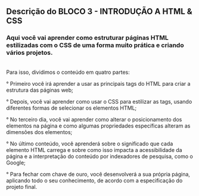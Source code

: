 <h2>
    Descrição do BLOCO 3 - INTRODUÇÃO A HTML & CSS 
 </h2>
<h3>
  Aqui você vai aprender como estruturar páginas HTML estilizadas com o CSS de uma forma muito prática e criando vários projetos.
</h3>
<br>
Para isso, dividimos o conteúdo em quatro partes: <br>

   ° Primeiro você irá aprender a usar as principais tags do HTML para criar a estrutura das páginas web;

   ° Depois, você vai aprender como usar o CSS para estilizar as tags, usando diferentes formas de selecionar os elementos HTML;

   ° No terceiro dia, você vai aprender como alterar o posicionamento dos elementos na página e como algumas propriedades específicas alteram as dimensões dos elementos;

   ° No último conteúdo, você aprenderá sobre o significado que cada elemento HTML carrega e sobre como isso impacta a acessibilidade da página e a interpretação do conteúdo por indexadores de pesquisa, como o Google;

   ° Para fechar com chave de ouro, você desenvolverá a sua própria página, aplicando todo o seu conhecimento, de acordo com a especificação do projeto final.

